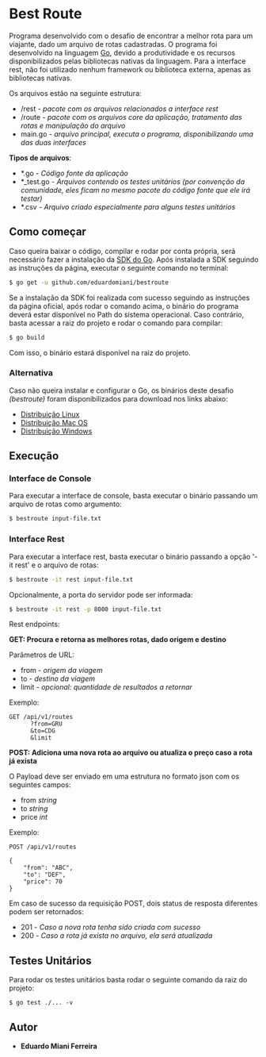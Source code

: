# Best Route

Programa desenvolvido com o desafio de encontrar a melhor rota para um viajante, dado um arquivo de rotas cadastradas.
O programa foi desenvolvido na linguagem [Go](https://golang.org/), devido a produtividade e os recursos disponibilizados pelas bibliotecas nativas da linguagem.
Para a interface rest, não foi utilizado nenhum framework ou biblioteca externa, apenas as bibliotecas nativas.

Os arquivos estão na seguinte estrutura:

* /rest - *pacote com os arquivos relacionados a interface rest*
* /route - *pacote com os arquivos core da aplicação, tratamento das rotas e manipulação do arquivo*
* main.go - *arquivo principal, executa o programa, disponibilizando uma das duas interfaces*


 **Tipos de arquivos**:

 * *.go - *Código fonte da aplicação*
 * *_test.go - *Arquivos contendo os testes unitários (por convenção da comunidade, eles ficam no mesmo pacote do código fonte que ele irá testar)*
 * *.csv - *Arquivo criado especialmente para alguns testes unitários*

## Como começar

Caso queira baixar o código, compilar e rodar por conta própria, será necessário fazer a instalação da [SDK do Go](https://golang.org/dl/).
Após instalada a SDK seguindo as instruções da página, executar o seguinte comando no terminal:

```sh
$ go get -u github.com/eduardomiani/bestroute
```

Se a instalação da SDK foi realizada com sucesso seguindo as instruções da página oficial, após rodar o comando acima, o binário do programa deverá estar disponível no Path do sistema operacional.
Caso contrário, basta acessar a raiz do projeto e rodar o comando para compilar:

```sh
$ go build
```

Com isso, o binário estará disponível na raiz do projeto.


### Alternativa

Caso não queira instalar e configurar o Go, os binários deste desafio *(bestroute)* foram disponibilizados para download nos links abaixo:

   - [Distribuição Linux](https://drive.google.com/open?id=1LrinL8rgqwXEBVC_ZBR72veHEHhXoqY3)
   - [Distribuição Mac OS](https://drive.google.com/open?id=1B7YbaVl5d1YKvBviKyA-AgZgl5SeNNyk)
   - [Distribuição Windows](https://drive.google.com/open?id=1Vc0CL1vSvF0n6uW-AHe8PvF1nt3S5zkj)

## Execução

### Interface de Console

Para executar a interface de console, basta executar o binário passando um arquivo de rotas como argumento:

```sh
$ bestroute input-file.txt
```

### Interface Rest

Para executar a interface rest, basta executar o binário passando a opção '-it rest' e o arquivo de rotas:

```sh
$ bestroute -it rest input-file.txt
```

Opcionalmente, a porta do servidor pode ser informada:

```sh
$ bestroute -it rest -p 8000 input-file.txt
```

Rest endpoints:

**GET: Procura e retorna as melhores rotas, dado origem e destino**

Parâmetros de URL:
* from - *origem da viagem*
* to - *destino da viagem*
* limit - *opcional: quantidade de resultados a retornar*

Exemplo:

```
GET /api/v1/routes
      ?from=GRU
      &to=CDG
      &limit
```

**POST: Adiciona uma nova rota ao arquivo ou atualiza o preço caso  a rota já exista**

O Payload deve ser enviado em uma estrutura no formato json com os seguintes campos:

* from *string*
* to *string*
* price *int*

Exemplo:

```
POST /api/v1/routes

{
    "from": "ABC",
    "to": "DEF",
    "price": 70
}
```

Em caso de sucesso da requisição POST, dois status de resposta diferentes podem ser retornados:

* 201 - *Caso a nova rota tenha sido criada com sucesso*
* 200 - *Caso a rota já exista no arquivo, ela será atualizada*

## Testes Unitários

Para rodar os testes unitários basta rodar o seguinte comando da raiz do projeto:

```
$ go test ./... -v
```

## Autor

* **Eduardo Miani Ferreira**